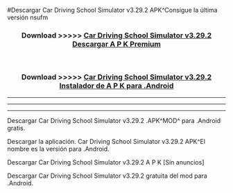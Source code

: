 #Descargar Car Driving School Simulator v3.29.2 APK^Consigue la última versión nsufm



<div align="center">
<h3>Download >>>>> <a href="https://es-sites.web.app/?es= Car Driving School Simulator v3.29.2">Car Driving School Simulator v3.29.2 Descargar A P K Premium</a></h3><br>

<h3>Download >>>>> <a href="https://es-sites.web.app/?es= Car Driving School Simulator v3.29.2">Car Driving School Simulator v3.29.2 Instalador de A P K para .Android</a></h3>
</div>


----------------------------------------------------------

----------------------------------------------------------

----------------------------------------------------------

Descargar Car Driving School Simulator v3.29.2 .APK^MOD^ para .Android gratis.

Descargar la aplicación. Car Driving School Simulator v3.29.2 APK^El nombre es la versión para .Android.

Descargar Car Driving School Simulator v3.29.2 A P K [Sin anuncios]

Descargar Car Driving School Simulator v3.29.2 gratuita del mod para .Android.
